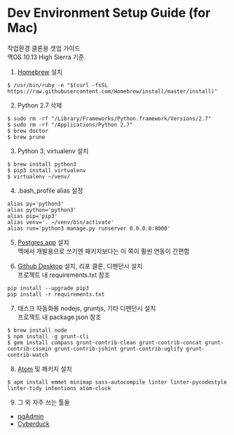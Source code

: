 # Dev Environment Setup Guide (for Mac)

작업환경 클론용 셋업 가이드  
맥OS 10.13 High Sierra 기준.

1. [Homebrew] 설치
```
$ /usr/bin/ruby -e "$(curl -fsSL https://raw.githubusercontent.com/Homebrew/install/master/install)"
```

2. Python 2.7 삭제
```
$ sudo rm -rf "/Library/Frameworks/Python.framework/Versions/2.7"
$ sudo rm -rf "/Applications/Python 2.7"
$ brew doctor
$ brew prune
```

3. Python 3, virtualenv 설치
```
$ brew install python3
$ pip3 install virtualenv
$ virtualenv ~/venv/
```

4. .bash_profile alias 설정
```
alias py='python3'
alias python='python3'
alias pip='pip3'
alias venv='. ~/venv/bin/activate'
alias run='python3 manage.py runserver 0.0.0.0:8000'
```

5. [Postgres.app] 설치  
맥에서 개발용으로 쓰기엔 패키지보다는 이 쪽이 훨씬 연동이 간편함

6. [Github Desktop] 설치, 리포 클론, 디펜던시 설치  
프로젝트 내 requirements.txt 참조
```
pip install --upgrade pip3
pip install -r requirements.txt
```

7. 태스크 자동화용 nodejs, gruntjs, 기타 디펜던시 설치  
프로젝트 내 package.json 참조
```
$ brew install node
$ npm install -g grunt-cli
$ gem install compass grunt-contrib-clean grunt-contrib-concat grunt-contrib-cssmin grunt-contrib-jshint grunt-contrib-uglify grunt-contrib-watch
```

8. [Atom] 및 패키지 설치
```
$ apm install emmet minimap sass-autocompile linter linter-pycodestyle linter-tidy intentions atom-clock
```

9. 그 외 자주 쓰는 툴들
  * [pgAdmin]
  * [Cyberduck]

[Homebrew]:https://brew.sh/
[Postgres.app]:http://postgresapp.com/
[Github Desktop]:https://desktop.github.com/
[Atom]:https://atom.io/
[pgAdmin]:https://www.pgadmin.org/
[Cyberduck]:https://cyberduck.io/
